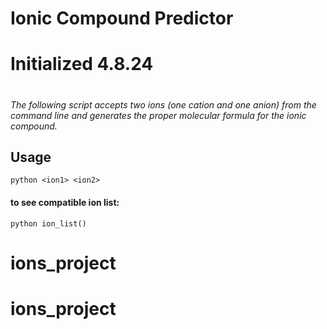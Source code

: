 
#
# Ionic Compound Predictor
#
# Initialized 4.8.24
#

_The following script accepts two ions (one cation and one anion) from the command line and generates the proper molecular formula for the ionic compound._

## Usage
```
python <ion1> <ion2>
```

#### to see compatible ion list:
```
python ion_list()
```

# ions_project
# ions_project
